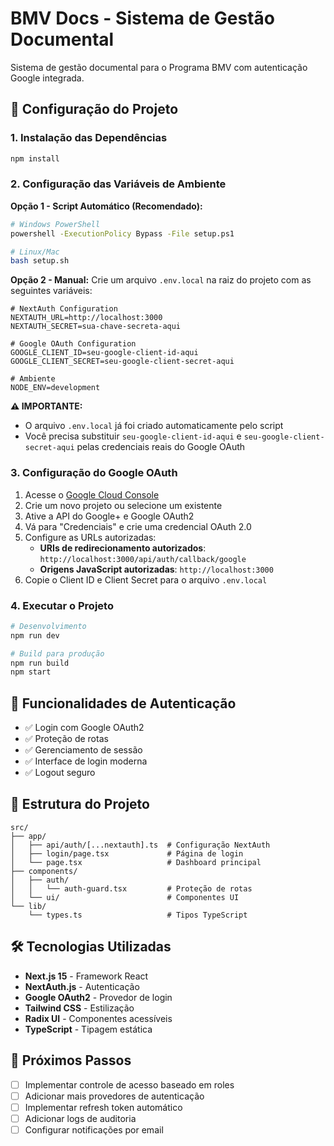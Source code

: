 # BMV Docs - Sistema de Gestão Documental

Sistema de gestão documental para o Programa BMV com autenticação Google integrada.

## 🚀 Configuração do Projeto

### 1. Instalação das Dependências

```bash
npm install
```

### 2. Configuração das Variáveis de Ambiente

**Opção 1 - Script Automático (Recomendado):**
```bash
# Windows PowerShell
powershell -ExecutionPolicy Bypass -File setup.ps1

# Linux/Mac
bash setup.sh
```

**Opção 2 - Manual:**
Crie um arquivo `.env.local` na raiz do projeto com as seguintes variáveis:

```env
# NextAuth Configuration
NEXTAUTH_URL=http://localhost:3000
NEXTAUTH_SECRET=sua-chave-secreta-aqui

# Google OAuth Configuration
GOOGLE_CLIENT_ID=seu-google-client-id-aqui
GOOGLE_CLIENT_SECRET=seu-google-client-secret-aqui

# Ambiente
NODE_ENV=development
```

**⚠️ IMPORTANTE:** 
- O arquivo `.env.local` já foi criado automaticamente pelo script
- Você precisa substituir `seu-google-client-id-aqui` e `seu-google-client-secret-aqui` pelas credenciais reais do Google OAuth

### 3. Configuração do Google OAuth

1. Acesse o [Google Cloud Console](https://console.developers.google.com/)
2. Crie um novo projeto ou selecione um existente
3. Ative a API do Google+ e Google OAuth2
4. Vá para "Credenciais" e crie uma credencial OAuth 2.0
5. Configure as URLs autorizadas:
   - **URIs de redirecionamento autorizados**: `http://localhost:3000/api/auth/callback/google`
   - **Origens JavaScript autorizadas**: `http://localhost:3000`
6. Copie o Client ID e Client Secret para o arquivo `.env.local`

### 4. Executar o Projeto

```bash
# Desenvolvimento
npm run dev

# Build para produção
npm run build
npm start
```

## 🔐 Funcionalidades de Autenticação

- ✅ Login com Google OAuth2
- ✅ Proteção de rotas
- ✅ Gerenciamento de sessão
- ✅ Interface de login moderna
- ✅ Logout seguro

## 📁 Estrutura do Projeto

```
src/
├── app/
│   ├── api/auth/[...nextauth].ts  # Configuração NextAuth
│   ├── login/page.tsx             # Página de login
│   └── page.tsx                   # Dashboard principal
├── components/
│   ├── auth/
│   │   └── auth-guard.tsx         # Proteção de rotas
│   └── ui/                        # Componentes UI
└── lib/
    └── types.ts                   # Tipos TypeScript
```

## 🛠️ Tecnologias Utilizadas

- **Next.js 15** - Framework React
- **NextAuth.js** - Autenticação
- **Google OAuth2** - Provedor de login
- **Tailwind CSS** - Estilização
- **Radix UI** - Componentes acessíveis
- **TypeScript** - Tipagem estática

## 📝 Próximos Passos

- [ ] Implementar controle de acesso baseado em roles
- [ ] Adicionar mais provedores de autenticação
- [ ] Implementar refresh token automático
- [ ] Adicionar logs de auditoria
- [ ] Configurar notificações por email
